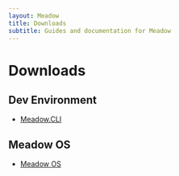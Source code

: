 ```yaml
---
layout: Meadow
title: Downloads
subtitle: Guides and documentation for Meadow
---
```


# Downloads

## Dev Environment

 * [Meadow.CLI](https://www.wildernesslabs.co/downloads?f=/Meadow_CLI/Latest/MeadowCLI.zip)

## Meadow OS

 * [Meadow OS](https://www.wildernesslabs.co/downloads?f=/Meadow_Beta/MeadowOS.zip)
